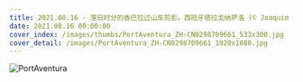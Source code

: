 ```yaml
---
title: 2021.08.16 - 落日时分的香巴拉过山车剪影，西班牙塔拉戈纳萨洛 (© Joaquim F. P./Getty Images)
date: 2021.08.16 00:00:00
cover_index: /images/thumbs/PortAventura_ZH-CN0298709661_533x300.jpg
cover_detail: /images/PortAventura_ZH-CN0298709661_1920x1080.jpg
---
```


![PortAventura](/images/PortAventura_ZH-CN0298709661_1920x1080.jpg)
